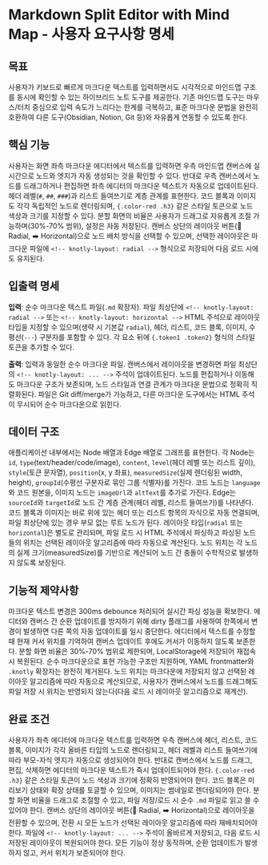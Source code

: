 # Markdown Split Editor with Mind Map - 사용자 요구사항 명세

## 목표

사용자가 키보드로 빠르게 마크다운 텍스트를 입력하면서도 시각적으로 마인드맵 구조를 동시에 확인할 수 있는 하이브리드 노트 도구를 제공한다. 기존 마인드맵 도구는 마우스/터치 중심으로 입력 속도가 느리다는 한계를 극복하고, 표준 마크다운 문법을 완전히 호환하여 다른 도구(Obsidian, Notion, Git 등)와 자유롭게 연동할 수 있도록 한다.

## 핵심 기능

사용자는 화면 좌측 마크다운 에디터에서 텍스트를 입력하면 우측 마인드맵 캔버스에 실시간으로 노드와 엣지가 자동 생성되는 것을 확인할 수 있다. 반대로 우측 캔버스에서 노드를 드래그하거나 편집하면 좌측 에디터의 마크다운 텍스트가 자동으로 업데이트된다. 헤더 레벨(`#`, `##`, `###`)과 리스트 들여쓰기로 계층 관계를 표현한다. 코드 블록과 이미지도 각각 독립적인 노드로 렌더링되며, `{.color-red .h3}` 같은 스타일 토큰으로 노드 색상과 크기를 지정할 수 있다. 분할 화면의 비율은 사용자가 드래그로 자유롭게 조절 가능하며(30%-70% 범위), 설정은 자동 저장된다. 캔버스 상단의 레이아웃 버튼(🌟 Radial, ➡️ Horizontal)으로 노드 배치 방식을 선택할 수 있으며, 선택한 레이아웃은 마크다운 파일에 `<!-- knotly-layout: radial -->` 형식으로 저장되어 다음 로드 시에도 유지된다.

## 입출력 명세

**입력**: 순수 마크다운 텍스트 파일(`.md` 확장자). 파일 최상단에 `<!-- knotly-layout: radial -->` 또는 `<!-- knotly-layout: horizontal -->` HTML 주석으로 레이아웃 타입을 지정할 수 있으며(생략 시 기본값 `radial`), 헤더, 리스트, 코드 블록, 이미지, 수평선(`---`) 구분자를 포함할 수 있다. 각 요소 뒤에 `{.token1 .token2}` 형식의 스타일 토큰을 추가할 수 있다.

**출력**: 입력과 동일한 순수 마크다운 파일. 캔버스에서 레이아웃을 변경하면 파일 최상단의 `<!-- knotly-layout: ... -->` 주석이 업데이트된다. 노드를 편집하거나 이동해도 마크다운 구조가 보존되며, 노드 스타일과 연결 관계가 마크다운 문법으로 정확히 직렬화된다. 파일은 Git diff/merge가 가능하고, 다른 마크다운 도구에서는 HTML 주석이 무시되어 순수 마크다운으로 읽힌다.

## 데이터 구조

애플리케이션 내부에서는 Node 배열과 Edge 배열로 그래프를 표현한다. 각 Node는 `id`, `type`(text/header/code/image), `content`, `level`(헤더 레벨 또는 리스트 깊이), `style`(토큰 문자열), `position`(x, y 좌표), `measuredSize`(실제 렌더링된 width, height), `groupId`(수평선 구분자로 묶인 그룹 식별자)를 가진다. 코드 노드는 `language`와 코드 원본을, 이미지 노드는 `imageUrl`과 `altText`를 추가로 가진다. Edge는 `sourceId`와 `targetId`로 노드 간 계층 관계(헤더 레벨, 리스트 들여쓰기)를 나타낸다. 코드 블록과 이미지는 바로 위에 있는 헤더 또는 리스트 항목의 자식으로 자동 연결되며, 파일 최상단에 있는 경우 부모 없는 루트 노드가 된다. 레이아웃 타입(`radial` 또는 `horizontal`)은 별도로 관리되며, 파일 로드 시 HTML 주석에서 파싱하고 파싱된 노드들의 위치는 선택된 레이아웃 알고리즘에 따라 자동으로 계산된다. 노드 위치는 각 노드의 실제 크기(measuredSize)를 기반으로 계산되어 노드 간 충돌이 수학적으로 발생하지 않도록 보장된다.

## 기능적 제약사항

마크다운 텍스트 변경은 300ms debounce 처리되어 실시간 파싱 성능을 확보한다. 에디터와 캔버스 간 순환 업데이트를 방지하기 위해 dirty 플래그를 사용하여 한쪽에서 변경이 발생하면 다른 쪽의 자동 업데이트를 일시 중단한다. 에디터에서 텍스트를 수정할 때 현재 커서 위치를 기억하여 캔버스 업데이트 후에도 커서가 이동하지 않도록 보존한다. 분할 화면 비율은 30%-70% 범위로 제한되며, LocalStorage에 저장되어 재접속 시 복원된다. 순수 마크다운으로 표현 가능한 구조만 지원하며, YAML frontmatter와 `.knotly` 확장자는 완전히 제거된다. 노드 위치는 마크다운에 저장되지 않고 선택된 레이아웃 알고리즘에 따라 자동으로 계산되므로, 사용자가 캔버스에서 노드를 드래그해도 파일 저장 시 위치는 반영되지 않는다(다음 로드 시 레이아웃 알고리즘으로 재계산).

## 완료 조건

사용자가 좌측 에디터에 마크다운 텍스트를 입력하면 우측 캔버스에 헤더, 리스트, 코드 블록, 이미지가 각각 올바른 타입의 노드로 렌더링되고, 헤더 레벨과 리스트 들여쓰기에 따라 부모-자식 엣지가 자동으로 생성되어야 한다. 반대로 캔버스에서 노드를 드래그, 편집, 삭제하면 에디터의 마크다운 텍스트가 즉시 업데이트되어야 한다. `{.color-red .h3}` 같은 스타일 토큰이 노드 색상과 크기에 정확히 반영되어야 한다. 코드 블록은 미리보기 상태와 확장 상태를 토글할 수 있으며, 이미지는 썸네일로 렌더링되어야 한다. 분할 화면 비율을 드래그로 조절할 수 있고, 파일 저장/로드 시 순수 `.md` 파일로 읽고 쓸 수 있어야 한다. 캔버스 상단의 레이아웃 버튼(🌟 Radial, ➡️ Horizontal)으로 레이아웃을 전환할 수 있으며, 전환 시 모든 노드가 선택된 레이아웃 알고리즘에 따라 재배치되어야 한다. 파일에 `<!-- knotly-layout: ... -->` 주석이 올바르게 저장되고, 다음 로드 시 저장된 레이아웃이 복원되어야 한다. 모든 기능이 정상 동작하며, 순환 업데이트가 발생하지 않고, 커서 위치가 보존되어야 한다.
